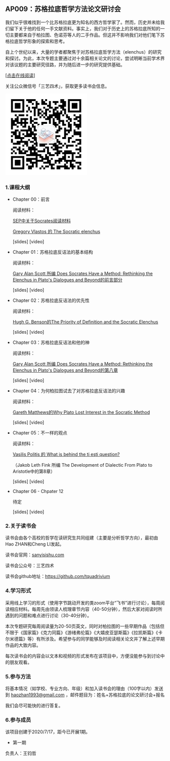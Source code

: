## AP009：苏格拉底哲学方法论文研讨会

我们似乎很难找到一个比苏格拉底更为知名的西方哲学家了。然而，历史并未给我们留下关于他的任何一手文献资料。事实上，我们对于历史上的苏格拉底所知的一切主要都来自于柏拉图、色诺芬等人的二手作品。但这并不影响我们对他们笔下苏格拉底哲学形象的探索和思考。

自上个世纪以来，大量的学者都聚焦于对苏格拉底哲学方法（elenchus）的研究和探讨。为此，本次专题主要通过对十余篇相关论文的讨论，尝试明晰当前学术界对该议题的主要研究径路，并为随后进一步的研究提供基础。

[[点击在线阅读]](https://tquadrivium.github.io/SocratesPaper/)

关注公众微信号「三艺四术」，获取更多读书会信息。

![](img/qrcode.jpg)



### 1.课程大纲

- Chapter 00：前言

  阅读材料：

  [SEP中关于Socrates阅读材料](https://plato.stanford.edu/entries/socrates/)

  [Gregory Vlastos 的 The Socratic elenchus](https://philpapers.org/rec/VLATSE)

  

  [slides] [video]

- Chapter 01：苏格拉底反诘法的基本结构

  阅读材料：

  [Gary Alan Scott 所编 Does Socrates Have a Method: Rethinking the Elenchus in Plato's Dialogues and Beyond的前言部分](https://philpapers.org/rec/SCODSH)

  

  [slides] [video]

- Chapter 02：苏格拉底反诘法的优先性

  阅读材料：

  [Hugh G. Benson的The Priority of Definition and the Socratic Elenchus](https://philpapers.org/rec/BENTPO-34)

  

  [slides] [video]

- Chapter 03：苏格拉底反诘法和他的神

  阅读材料：

  [Gary Alan Scott 所编 Does Socrates Have a Method: Rethinking the Elenchus in Plato's Dialogues and Beyond的第八章](https://philpapers.org/rec/SCODSH)

  

  [slides] [video]

- Chapter 04：为何柏拉图试去了对苏格拉底反诘法的兴趣

  阅读材料：

  [Gareth Matthews的Why Plato Lost Interest in the Socratic Method](https://philpapers.org/rec/MATWPL)

  

  [slides] [video]

- Chapter 05：不一样的观点

  阅读材料：

  [Vasilis Politis 的 What is behind the ti esti question?](https://philpapers.org/rec/FINTDO-3)

  （Jakob Leth Fink 所编 The Development of Dialectic From Plato to Aristotle中的第8章）

  

  [slides] [video]

- Chapter 06 - Chpater 12

  待定

  [slides] [video]



### 2.关于读书会

读书会由各个高校的哲学在读研究生共同组建（主要是分析哲学方向），最初由Hao ZHAN和Cheng LI发起。

读书会官网：[sanyisishu.com](http://sanyisishu.com)

读书会公众号：三艺四术

读书会github地址：https://github.com/tquadrivium

### 4.学习形式

采用线上学习的形式（使用字节跳动开发的类zoom平台“飞书”进行讨论），每周阅读相应材料。每周先由领读人梳理章节内容（40-50分钟），然后大家对阅读时所遇到的问题和难点进行讨论（30-40分钟）。

本次专题研究每周阅读量为20-50页英文，同时对柏拉图的一些早期作品（包括但不限于《国家篇》《克力同篇》《游绪弗伦篇》《大嬉皮亚瑟斯篇》《拉凯斯篇》《卡尔米德篇》等）有所涉及。希望参与的同学能够及时阅读相关论文并了解上述早期作品的大致内容。

每次读书会的内容会以文本和视频的形式发布在该项目中，方便没能参与到讨论中的朋友观看。

### 5.参与方法

将基本情况（如学校、专业方向、年级）和加入读书会的理由（100字以内）发送到 [haozhan1993@gmail.com](mailto:haozhan1993@gmail.com) ，邮件题目为：姓名+苏格拉底的论文研讨会+报名

我们会尽可能快的进行答复。



### 6.参与成员

该项目创建于2020/7/17，距今已开展1期。

- 第一期

负责人：王钧哲
